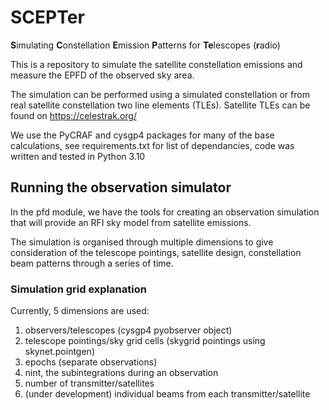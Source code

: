 # SCEPTer
**S**imulating **C**onstellation **E**mission **P**atterns for **Te**lescopes (**r**adio)

This is a repository to simulate the satellite constellation emissions and measure the EPFD of the observed sky area.

The simulation can be performed using a simulated constellation or from real satellite constellation two line elements (TLEs).
Satellite TLEs can be found on https://celestrak.org/

We use the PyCRAF and cysgp4 packages for many of the base calculations, see requirements.txt for list of dependancies, code was written and tested in Python 3.10

## Running the observation simulator

In the pfd module, we have the tools for creating an observation simulation that will provide an RFI sky model from satellite emissions.

The simulation is organised through multiple dimensions to give consideration of the telescope pointings, satellite design, constellation beam patterns through a series of time.

### Simulation grid explanation

Currently, 5 dimensions are used:
1. observers/telescopes (cysgp4 pyobserver object)
1. telescope pointings/sky grid cells (skygrid pointings using skynet.pointgen)
1. epochs (separate observations)
1. nint, the subintegrations during an observation
1. number of transmitter/satellites
1. (under development) individual beams from each transmitter/satellite

